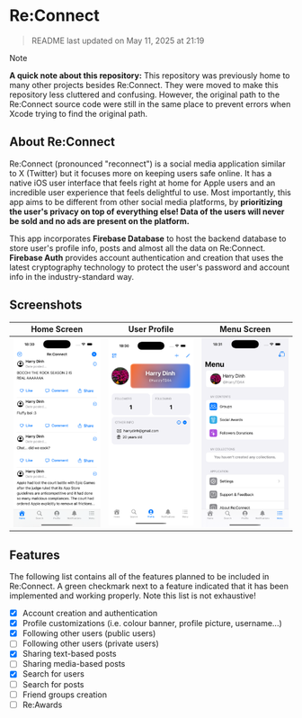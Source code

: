 # Re:Connect

> README last updated on May 11, 2025 at 21:19

> [!NOTE]
> **A quick note about this repository:**
> This repository was previously home to many other projects besides Re:Connect. They were moved to make this repository less cluttered and confusing. However, the original path to the Re:Connect source code were still in the same place to prevent errors when Xcode trying to find the original path.

## About Re:Connect
Re:Connect (pronounced "reconnect") is a social media application similar to X (Twitter) but it focuses more on keeping users safe online. It has a native iOS user interface that feels right at home for Apple users and an incredible user experience that feels delightful to use. Most importantly, this app aims to be different from other social media platforms, by **prioritizing the user's privacy on top of everything else! Data of the users will never be sold and no ads are present on the platform.**

This app incorporates **Firebase Database** to host the backend database to store user's profile info, posts and almost all the data on Re:Connect. **Firebase Auth** provides account authentication and creation that uses the latest cryptography technology to protect the user's password and account info in the industry-standard way.

## Screenshots
| **Home Screen** | **User Profile** | **Menu Screen** |
| -------- | -------- | -------- |
| ![Re:Connect Home Screen](https://raw.githubusercontent.com/Harry-Dinh/Re-Connect/refs/heads/main/Screenshots/ReConnect%20(iOS)/REC_IOS_HOME.PNG) | ![Re:Connect Profile Screen](https://raw.githubusercontent.com/Harry-Dinh/Re-Connect/main/Screenshots/ReConnect%20(iOS)/REC_IOS_PROFILE.PNG) | ![Re:Connect Menu Screen](https://raw.githubusercontent.com/Harry-Dinh/Re-Connect/refs/heads/main/Screenshots/ReConnect%20(iOS)/REC_IOS_MENU.PNG) |

## Features
The following list contains all of the features planned to be included in Re:Connect. A green checkmark next to a feature indicated that it has been implemented and working properly. Note this list is not exhaustive!

- [x] Account creation and authentication
- [x] Profile customizations (i.e. colour banner, profile picture, username...)
- [x] Following other users (public users)
- [ ] Following other users (private users)
- [x] Sharing text-based posts
- [ ] Sharing media-based posts
- [x] Search for users
- [ ] Search for posts
- [ ] Friend groups creation
- [ ] Re:Awards